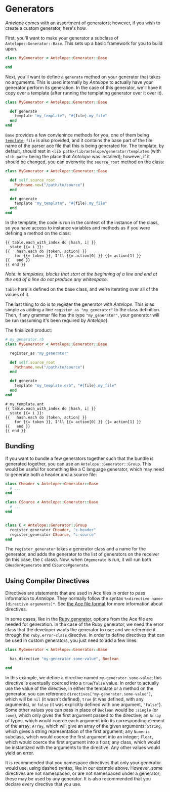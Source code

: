 # Generators

_Antelope_ comes with an assortment of generators; however, if you wish to create a custom generator, here's how.

First, you'll want to make your generator a subclass of `Antelope::Generator::Base`.  This sets up a basic framework for you to build upon.

```Ruby
class MyGenerator < Antelope::Generator::Base

end
```

Next, you'll want to define a `generate` method on your generator that takes no arguments.  This is used internally by _Antelope_ to actually have your generator perform its generation.  In the case of this generator, we'll have it copy over a template (after running the templating generator over it over it).

```Ruby
class MyGenerator < Antelope::Generator::Base

  def generate
    template "my_template", "#{file}.my_file"
  end
end
```

`Base` provides a few convienince methods for you, one of them being [`template`](http://rubydoc.info/github/medcat/antelope/master/Antelope/Generator/Base#template-instance_method); `file` is also provided, and it contains the base part of the file name of the parser ace file that this is being generated for.  The template, by default, should rest in `<lib path>/lib/antelope/generator/templates` (with `<lib path>` being the place that _Antelope_ was installed); however, if it should be changed, you can overwrite the `source_root` method on the class:

```Ruby
class MyGenerator < Antelope::Generator::Base

  def self.source_root
    Pathname.new("/path/to/source")
  end

  def generate
    template "my_template", "#{file}.my_file"
  end
end
```

In the template, the code is run in the context of the instance of the class, so you have access to instance variables and methods as if you were defining a method on the class:

```
{{ table.each_with_index do |hash, i| }}
  state {{= i }}:
{{   hash.each do |token, action| }}
    for {{= token }}, I'll {{= action[0] }} {{= action[1] }}
{{   end }}
{{ end }}
```

_Note: in templates, blocks that start at the beginning of a line and end at the end of a line do not produce any whitespace._

`table` here is defined on the base class, and we're iterating over all of the values of it.

The last thing to do is to register the generator with _Antelope_.  This is as simple as adding a line `register_as "my_generator"` to the class definition.  Then, if any grammar file has the type `"my_generator"`, your generator will be run (assuming it's been required by _Antelope_).

The finialized product:

```Ruby
# my_generator.rb
class MyGenerator < Antelope::Generator::Base

  register_as "my_generator"

  def self.source_root
    Pathname.new("/path/to/source")
  end

  def generate
    template "my_template.erb", "#{file}.my_file"
  end
end
```

```
# my_template.ant
{{ table.each_with_index do |hash, i| }}
  state {{= i }}:
{{   hash.each do |token, action| }}
    for {{= token }}, I'll {{= action[0] }} {{= action[1] }}
{{   end }}
{{ end }}
```

## Bundling

If you want to bundle a few generators together such that the bundle is generated together, you can use an `Antelope::Generator::Group`.  This would be useful for something like a C language generator, which may need to generate both a header and a source file:

```Ruby
class CHeader < Antelope::Generator::Base
  # ...
end

class CSource < Antelope::Generator::Base
  # ...
end


class C < Antelope::Generator::Group
  register_generator CHeader, "c-header"
  register_generator CSource, "c-source"
end
```

The `register_generator` takes a generator class and a name for the generator, and adds the generator to the list of generators on the receiver (in this case, the `C` class).  Now, when `C#generate` is run, it will run both `CHeader#generate` and `CSource#generate`.

## Using Compiler Directives

Directives are statements that are used in Ace files in order to pass information to _Antelope_.  They normally follow the syntax `%<directive name> [directive arguments]*`.  See [the Ace file format](http://rubydoc.info/github/medcat/antelope/Antelope/Ace) for more information about directives.

In some cases, like in the [Ruby generator][Ruby], options from the Ace file are needed for generation.  In the case of the Ruby generator, we need the error class that the developer wants the generator to use; and we reference it through the `ruby.error-class` directive.  In order to define directives that can be used in custom generators, you just need to add a few lines:

```Ruby
class MyGenerator < Antelope::Generator::Base

  has_directive "my-generator.some-value", Boolean

end
```

In this example, we define a directive named `my-generator.some-value`; this directive is eventually coerced into a `true`/`false` value.  In order to actually use the value of the directive, in either the template or a method on the generator, you can reference `directives["my-generator.some-value"]`, which will be `nil` (it wasn't defined), `true` (it was defined, with any arguments), or `false` (it was explicitly defined with one argument, `"false"`).  Some other values you can pass in place of `Boolean` would be `:single` (or `:one`), which only gives the first argument passed to the directive; an `Array` of types, which would coerce each argument into its corresponding element of the array; `Array`, which will give an array of the given arguments; `String`, which gives a string representation of the first argument; any `Numeric` subclass, which would coerce the first argument into an integer; `Float`, which would coerce the first argument into a float; any class, which would be instantized with the arguments to the directive.  Any other values would yield an error.

It is recommended that you namespace directives that only your generator would use, using dashed syntax, like in our example above.  However, some directives are not namespaced, or are not namespaced under a generator; these may be used by any generator.  It is also recommended that you declare every directive that you use.

[Ruby]: http://rubydoc.info/github/medcat/antelope/Antelope/Generator/Ruby
